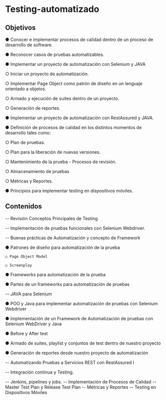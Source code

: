 # Testing-automatizado

## Objetivos
● Conocer e implementar procesos de calidad dentro de un proceso de desarrollo de software.

● Reconocer casos de pruebas automatizables.

● Implementar un proyecto de automatización con Selenium y JAVA

  ○ Iniciar un proyecto de automatización.
  
  ○ Implementar Page Object como patrón de diseño en un lenguaje orientado a objetos.
  
  ○ Armado y ejecución de suites dentro de un proyecto.
  
  ○ Generación de reportes.
  
● Implementar un proyecto de automatización con RestAssured y JAVA.

● Definición de procesos de calidad en los distintos momentos de desarrollo tales como:

  ○ Plan de pruebas.
  
  ○ Plan para la liberación de nuevas versiones.
  
  ○ Mantenimiento de la prueba - Procesos de revisión.
  
  ○ Almacenamiento de pruebas
  
  ○ Métricas y Reportes.
  
● Principios para implementar testing en dispositivos móviles.

## Contenidos
-- Revisión Conceptos Principales de Testing

-- Implementación de pruebas funcionales con Selenium Webdriver.

-- Buenas prácticas de Automatización y concepto de Framework

  ● Patrones de diseño para automatización de la prueba
  
    ○ Page Object Model

    ○ Screenplay
    
  ● Frameworks para automatización de la prueba
  
  ● Partes de un frameworks para automatización de pruebas
  
-- JAVA para Selenium

  ● POO y Java para implementar automatización de pruebas con Selenium Webdriver
  
  ● Implementación de un Framework de Automatización de pruebas con Selenium WebDriver y Java
  
  ● Before y After test
  
  ● Armado de suites, playlist y conjuntos de test dentro de nuestro proyecto
  
  ● Generación de reportes desde nuestro proyecto de automatización
  
-- Automatizando Pruebas a Servicios REST con RestAssured I

-- Integración continua y Testing.

-- Jenkins, pipelines y jobs.
-- Implementación de Procesos de Calidad
-- Master Test Plan y Release Test Plan
-- Métricas y Reportes
-- Testing en Dispositivos Móviles
